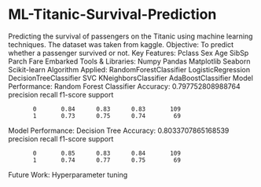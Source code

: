 # ML-Titanic-Survival-Prediction
Predicting the survival of passengers on the Titanic using machine learning techniques. The dataset was taken from kaggle.
Objective:
 To predict whether a passenger survived or not.
Key Features: 
        Pclass
        Sex
        Age
        SibSp
        Parch
        Fare
        Embarked
Tools & Libraries: 
       Numpy
       Pandas
       Matplotlib
       Seaborn
       Scikit-learn
Algorithm Applied: 
        RandomForestClassifier
        LogisticRegression
        DecisionTreeClassifier
        SVC
        KNeighborsClassifier
        AdaBoostClassifier
Model Performance: Random Forest Classifier 
       Accuracy: 0.797752808988764
       precision    recall  f1-score   support

           0       0.84      0.83      0.83       109
           1       0.73      0.75      0.74        69

  Model Performance: Decision Tree
  Accuracy: 0.8033707865168539
              precision    recall  f1-score   support

           0       0.85      0.83      0.84       109
           1       0.74      0.77      0.75        69
  Future Work:
             Hyperparameter tuning
  

           
      
